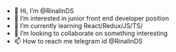 - 👋 Hi, I’m @RinalinDS
- 👀 I’m interested in junior front end developer position
- 🌱 I’m currently learning React/Redux/JS/TS/
- 💞️ I’m looking to collaborate on something interesting
- 📫 How to reach me telegram id @RinalinDS

<!---
RinalinDS/RinalinDS is a ✨ special ✨ repository because its `README.md` (this file) appears on your GitHub profile.
You can click the Preview link to take a look at your changes.
--->
